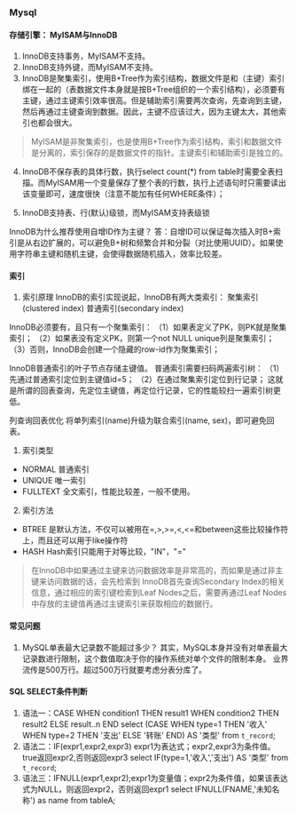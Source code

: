 ### Mysql

#### 存储引擎： MyISAM与InnoDB
1. InnoDB支持事务，MyISAM不支持。
2. InnoDB支持外键，而MyISAM不支持。
3. InnoDB是聚集索引，使用B+Tree作为索引结构，数据文件是和（主键）索引绑在一起的（表数据文件本身就是按B+Tree组织的一个索引结构），必须要有主键，通过主键索引效率很高。但是辅助索引需要两次查询，先查询到主键，然后再通过主键查询到数据。因此，主键不应该过大，因为主键太大，其他索引也都会很大。
 > MyISAM是非聚集索引，也是使用B+Tree作为索引结构，索引和数据文件是分离的，索引保存的是数据文件的指针。主键索引和辅助索引是独立的。
4. InnoDB不保存表的具体行数，执行select count(*) from table时需要全表扫描。而MyISAM用一个变量保存了整个表的行数，执行上述语句时只需要读出该变量即可，速度很快（注意不能加有任何WHERE条件）；

7. InnoDB支持表、行(默认)级锁，而MyISAM支持表级锁

InnoDB为什么推荐使用自增ID作为主键？
答：自增ID可以保证每次插入时B+索引是从右边扩展的，可以避免B+树和频繁合并和分裂（对比使用UUID）。如果使用字符串主键和随机主键，会使得数据随机插入，效率比较差。

#### 索引
1. 索引原理
InnoDB的索引实现说起，InnoDB有两大类索引：
聚集索引(clustered index)
普通索引(secondary index)

InnoDB必须要有，且只有一个聚集索引：
（1）如果表定义了PK，则PK就是聚集索引；
（2）如果表没有定义PK，则第一个not NULL unique列是聚集索引；
（3）否则，InnoDB会创建一个隐藏的row-id作为聚集索引；

InnoDB普通索引的叶子节点存储主键值。
普通索引需要扫码两遍索引树：
（1）先通过普通索引定位到主键值id=5；
（2）在通过聚集索引定位到行记录；
这就是所谓的回表查询，先定位主键值，再定位行记录，它的性能较扫一遍索引树更低。

列查询回表优化
将单列索引(name)升级为联合索引(name, sex)，即可避免回表。


1. 索引类型
- NORMAL 普通索引
- UNIQUE 唯一索引
- FULLTEXT  全文索引，性能比较差，一般不使用。

2. 索引方法
- BTREE
是默认方法，不仅可以被用在=,>,>=,<,<=和between这些比较操作符上，而且还可以用于like操作符
- HASH
Hash索引只能用于对等比较，"IN"，"="
> 在InnoDB中如果通过主键来访问数据效率是非常高的，而如果是通过非主键来访问数据的话，会先检索到
> InnoDB首先查询Secondary Index的相关信息，通过相应的索引键检索到Leaf Nodes之后，需要再通过Leaf Nodes中存放的主键值再通过主键索引来获取相应的数据行。
#### 常见问题
1. MySQL单表最大记录数不能超过多少？
其实，MySQL本身并没有对单表最大记录数进行限制，这个数值取决于你的操作系统对单个文件的限制本身。
业界流传是500万行。超过500万行就要考虑分表分库了。



#### SQL SELECT条件判断
1. 语法一：CASE WHEN condition1 THEN result1 WHEN condition2 THEN result2 ELSE result..n END
select (CASE WHEN type=1 THEN '收入' WHEN type=2 THEN '支出' ELSE '转账' END) AS '类型'  from `t_record`;
2. 语法二：IF(expr1,expr2,expr3) expr1为表达式；expr2,expr3为条件值。true返回expr2,否则返回expr3
select IF(type=1,'收入','支出') AS '类型' from `t_record`;
3. 语法三：IFNULL(expr1,expr2);expr1为变量值；expr2为条件值，如果该表达式为NULL，则返回expr2，否则返回expr1
select IFNULL(FNAME,'未知名称') as name from tableA;



